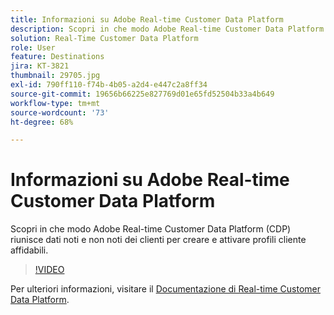 ```yaml
---
title: Informazioni su Adobe Real-time Customer Data Platform
description: Scopri in che modo Adobe Real-time Customer Data Platform (CDP) riunisce dati noti e non noti dei clienti per creare e attivare profili cliente affidabili.
solution: Real-Time Customer Data Platform
role: User
feature: Destinations
jira: KT-3821
thumbnail: 29705.jpg
exl-id: 790ff110-f74b-4b05-a2d4-e447c2a8ff34
source-git-commit: 19656b66225e827769d01e65fd52504b33a4b649
workflow-type: tm+mt
source-wordcount: '73'
ht-degree: 68%

---
```


# Informazioni su Adobe Real-time Customer Data Platform

Scopri in che modo Adobe Real-time Customer Data Platform (CDP) riunisce dati noti e non noti dei clienti per creare e attivare profili cliente affidabili.

>[!VIDEO](https://video.tv.adobe.com/v/29705?quality=12&learn=on)

Per ulteriori informazioni, visitare il [Documentazione di Real-time Customer Data Platform](https://experienceleague.adobe.com/docs/experience-platform/rtcdp/overview.html?lang=it).
